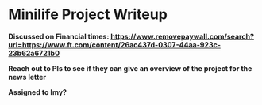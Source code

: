 # Minilife Project Writeup

**Discussed on Financial times: https://www.removepaywall.com/search?url=https://www.ft.com/content/26ac437d-0307-44aa-923c-23b62a6721b0**

**Reach out to PIs to see if they can give an overview of the project for the news letter**

**Assigned to Imy?**